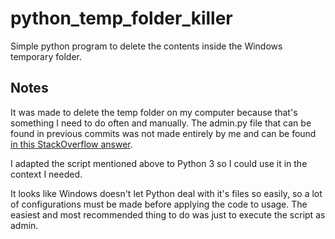 # python_temp_folder_killer
Simple python program to delete the contents inside the Windows temporary folder.

## Notes

It was made to delete the temp folder on my computer because that's something I need to do often and manually. The admin.py file that can be found in previous commits was not made entirely by me and can be found [in this StackOverflow answer](https://stackoverflow.com/questions/19672352/how-to-run-python-script-with-elevated-privilege-on-windows).

I adapted the script mentioned above to Python 3 so I could use it in the context I needed. 

It looks like Windows doesn't let Python deal with it's files so easily, so a lot of configurations must be made before applying the code to usage. The easiest and most recommended thing to do was just to execute the script as admin.
